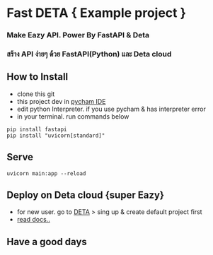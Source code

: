 # Fast DETA { Example project }
### Make Eazy API. Power By FastAPI & Deta
### สร้าง API ง่ายๆ ด้วย FastAPI(Python) และ Deta cloud

## How to Install
- clone this git
- this project dev in [pycham IDE](https://www.jetbrains.com/pycharm/)
- edit python Interpreter. if you use pycham & has interpreter error
-  in your terminal. run commands below
```terminal
pip install fastapi
pip install "uvicorn[standard]"
```

## Serve
```terminal
uvicorn main:app --reload
```

## Deploy on Deta cloud {super Eazy}
- for new user. go to [DETA](https://www.deta.sh) > sing up & create default project first
- [read docs..](https://fastapi.tiangolo.com/deployment/deta)

## Have a good days

